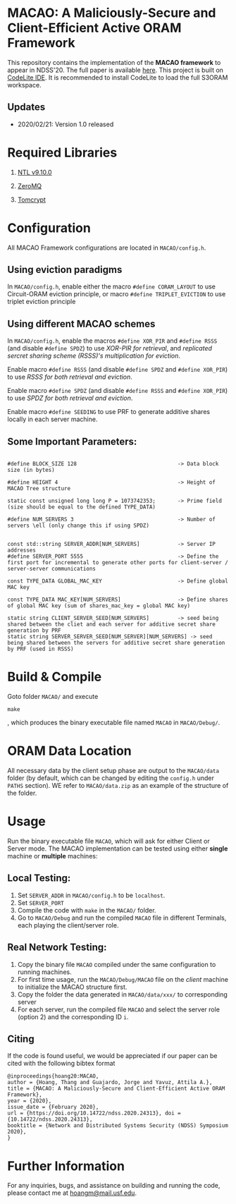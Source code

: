 # MACAO: A Maliciously-Secure and Client-Efficient Active ORAM Framework

This repository  contains the implementation of the **MACAO framework** to appear in NDSS'20. The full paper is available [here](https://eprint.iacr.org/2020/203).
This project is built on [CodeLite IDE](http://codelite.org). It is recommended to install CodeLite to load the full S3ORAM workspace. 

## Updates

* 2020/02/21: Version 1.0 released


# Required Libraries
1. [NTL v9.10.0](http://www.shoup.net/ntl/download.html)

2. [ZeroMQ](http://zeromq.org/intro:get-the-software)

3. [Tomcrypt](https://github.com/libtom/libtomcrypt)

# Configuration
All MACAO Framework configurations are located in ```MACAO/config.h```. 


## Using eviction paradigms
In ```MACAO/config.h```, enable either the macro ``#define CORAM_LAYOUT``  to use Circuit-ORAM eviction principle, or macro ``#define TRIPLET_EVICTION`` to use triplet eviction principle

## Using different MACAO schemes
In ```MACAO/config.h```, enable the macros ``#define XOR_PIR`` and  ``#define RSSS`` (and disable ``#define SPDZ``) to use *XOR-PIR for retrieval*, and *replicated sercret sharing scheme (RSSS)'s multiplication for eviction*. 

Enable macro  ``#define RSSS`` (and disable ``#define SPDZ`` and ``#define XOR_PIR``) to use *RSSS for both retrieval and eviction*.

Enable macro ``#define SPDZ`` (and disable ``#define RSSS`` and ``#define XOR_PIR``) to use *SPDZ for both retrieval and eviction*.

Enable macro ``#define SEEDING`` to use PRF to generate additive shares locally in each server machine.







## Some Important  Parameters:
```

#define BLOCK_SIZE 128                                -> Data block size (in bytes)

#define HEIGHT 4                                      -> Height of MACAO Tree structure

static const unsigned long long P = 1073742353;       -> Prime field (size should be equal to the defined TYPE_DATA)

#define NUM_SERVERS 3                                 -> Number of servers \ell (only change this if using SPDZ)


const std::string SERVER_ADDR[NUM_SERVERS]            -> Server IP addresses
#define SERVER_PORT 5555                              -> Define the first port for incremental to generate other ports for client-server / server-server communications

const TYPE_DATA GLOBAL_MAC_KEY                        -> Define global MAC key

const TYPE_DATA MAC_KEY[NUM_SERVERS]                  -> Define shares of global MAC key (sum of shares_mac_key = global MAC key)

static string CLIENT_SERVER_SEED[NUM_SERVERS]         -> seed being shared between the cliet and each server for additive secret share generation by PRF
static string SERVER_SERVER_SEED[NUM_SERVER][NUM_SERVERS] -> seed being shared between the servers for additive secret share generation by PRF (used in RSSS)

```




# Build & Compile
Goto folder ``MACAO/`` and execute
``` 
make
```

, which produces the binary executable file named ```MACAO``` in ``MACAO/Debug/``.

# ORAM Data Location
All necessary data by the client setup phase are output to the ``MACAO/data`` folder (by default, which can be changed by editing the ``config.h`` under ``PATHS`` section). WE refer to ``MACAO/data.zip`` as an example of the structure of the folder.

# Usage

Run the binary executable file ```MACAO```, which will ask for either Client or Server mode. The MACAO implementation can be tested using either **single** machine or **multiple** machines:


## Local Testing:
1. Set ``SERVER_ADDR`` in ``MACAO/config.h`` to be ``localhost``. 
2. Set ``SERVER_PORT``
3. Compile the code with ``make`` in the ``MACAO/`` folder. 
4. Go to ``MACAO/Debug`` and run the compiled ``MACAO`` file in different Terminals, each playing the client/server role.

## Real Network Testing:
1. Copy the binary file ``MACAO`` compiled under the same configuration to running machines. 
2. For first time usage, run the ``MACAO/Debug/MACAO`` file on the *client* machine to initialize the MACAO structure first.
3. Copy the folder the data generated in ``MACAO/data/xxx/`` to corresponding server
4. For each server, run the compiled file ``MACAO`` and select the server role (option 2) and the corresponding ID ``i``.



## Citing

If the code is found useful, we would be appreciated if our paper can be cited with the following bibtex format 

```
@inproceedings{hoang20:MACAO, 
author = {Hoang, Thang and Guajardo, Jorge and Yavuz, Attila A.}, 
title = {MACAO: A Maliciously-Secure and Client-Efficient Active ORAM Framework}, 
year = {2020}, 
issue_date = {February 2020}, 
url = {https://doi.org/10.14722/ndss.2020.24313}, doi = {10.14722/ndss.2020.24313}, 
booktitle = {Network and Distributed Systems Security (NDSS) Symposium 2020}, 
}
```


# Further Information
For any inquiries, bugs, and assistance on building and running the code, please contact me at [hoangm@mail.usf.edu](mailto:hoangm@mail.usf.edu?Subject=[Extended%20S3ORAM]%20Inquiry).
